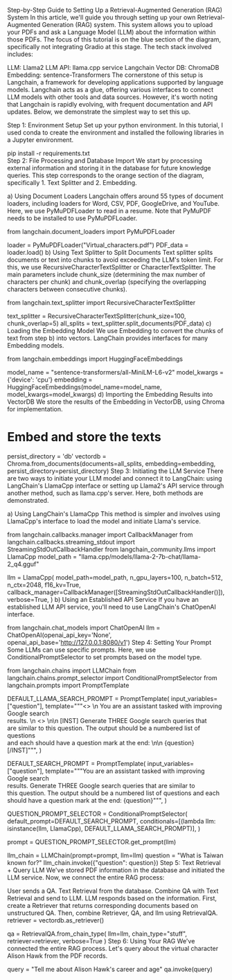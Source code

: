 Step-by-Step Guide to Setting Up a Retrieval-Augmented Generation (RAG) System
In this article, we'll guide you through setting up your own Retrieval-Augmented Generation (RAG) system. This system allows you to upload your PDFs and ask a Language Model (LLM) about the information within those PDFs. The focus of this tutorial is on the blue section of the diagram, specifically not integrating Gradio at this stage. The tech stack involved includes:

LLM: Llama2
LLM API: llama.cpp service
Langchain
Vector DB: ChromaDB
Embedding: sentence-Transformers
The cornerstone of this setup is Langchain, a framework for developing applications supported by language models. Langchain acts as a glue, offering various interfaces to connect LLM models with other tools and data sources. However, it's worth noting that Langchain is rapidly evolving, with frequent documentation and API updates. Below, we demonstrate the simplest way to set this up.

Step 1: Environment Setup
Set up your python environment. In this tutorial, I used conda to create the environment and installed the following libraries in a Jupyter environment.

 pip install -r requirements.txt  
Step 2: File Processing and Database Import
We start by processing external information and storing it in the database for future knowledge queries. This step corresponds to the orange section of the diagram, specifically 1. Text Splitter and 2. Embedding.

a) Using Document Loaders
Langchain offers around 55 types of document loaders, including loaders for Word, CSV, PDF, GoogleDrive, and YouTube. Here, we use PyMuPDFLoader to read in a resume. Note that PyMuPDF needs to be installed to use PyMuPDFLoader.

from langchain.document_loaders import PyMuPDFLoader

loader = PyMuPDFLoader("Virtual_characters.pdf")
PDF_data = loader.load()
b) Using Text Splitter to Split Documents
Text splitter splits documents or text into chunks to avoid exceeding the LLM's token limit. For this, we use RecursiveCharacterTextSplitter or CharacterTextSplitter. The main parameters include chunk_size (determining the max number of characters per chunk) and chunk_overlap (specifying the overlapping characters between consecutive chunks).

from langchain.text_splitter import RecursiveCharacterTextSplitter

text_splitter = RecursiveCharacterTextSplitter(chunk_size=100, chunk_overlap=5)
all_splits = text_splitter.split_documents(PDF_data)
c) Loading the Embedding Model
We use Embedding to convert the chunks of text from step b) into vectors. LangChain provides interfaces for many Embedding models.

from langchain.embeddings import HuggingFaceEmbeddings

model_name = "sentence-transformers/all-MiniLM-L6-v2"
model_kwargs = {'device': 'cpu'}
embedding = HuggingFaceEmbeddings(model_name=model_name, model_kwargs=model_kwargs)
d) Importing the Embedding Results into VectorDB
We store the results of the Embedding in VectorDB, using Chroma for implementation.

# Embed and store the texts
persist_directory = 'db'
vectordb = Chroma.from_documents(documents=all_splits, embedding=embedding, persist_directory=persist_directory)
Step 3: Initiating the LLM Service
There are two ways to initiate your LLM model and connect it to LangChain: using LangChain's LlamaCpp interface or setting up Llama2's API service through another method, such as llama.cpp's server. Here, both methods are demonstrated.

a) Using LangChain's LlamaCpp
This method is simpler and involves using LlamaCpp's interface to load the model and initiate Llama's service.

from langchain.callbacks.manager import CallbackManager
from langchain.callbacks.streaming_stdout import StreamingStdOutCallbackHandler
from langchain_community.llms import LlamaCpp
model_path = "llama.cpp/models/llama-2-7b-chat/llama-2_q4.gguf"

llm = LlamaCpp(
    model_path=model_path,
    n_gpu_layers=100,
    n_batch=512,
    n_ctx=2048,
    f16_kv=True,
    callback_manager=CallbackManager([StreamingStdOutCallbackHandler()]),
    verbose=True,
)
b) Using an Established API Service
If you have an established LLM API service, you'll need to use LangChain's ChatOpenAI interface.

from langchain.chat_models import ChatOpenAI
llm = ChatOpenAI(openai_api_key='None', openai_api_base='http://127.0.0.1:8080/v1')
Step 4: Setting Your Prompt
Some LLMs can use specific prompts. Here, we use ConditionalPromptSelector to set prompts based on the model type.

from langchain.chains import LLMChain
from langchain.chains.prompt_selector import ConditionalPromptSelector
from langchain.prompts import PromptTemplate

DEFAULT_LLAMA_SEARCH_PROMPT = PromptTemplate(
    input_variables=["question"],
    template="""<<SYS>> \n You are an assistant tasked with improving Google search \
results. \n <</SYS>> \n\n [INST] Generate THREE Google search queries that \
are similar to this question. The output should be a numbered list of questions \
and each should have a question mark at the end: \n\n {question} [/INST]""",
)

DEFAULT_SEARCH_PROMPT = PromptTemplate(
    input_variables=["question"],
    template="""You are an assistant tasked with improving Google search \
results. Generate THREE Google search queries that are similar to \
this question. The output should be a numbered list of questions and each \
should have a question mark at the end: {question}""",
)

QUESTION_PROMPT_SELECTOR = ConditionalPromptSelector(
    default_prompt=DEFAULT_SEARCH_PROMPT,
    conditionals=[(lambda llm: isinstance(llm, LlamaCpp), DEFAULT_LLAMA_SEARCH_PROMPT)],
)

prompt = QUESTION_PROMPT_SELECTOR.get_prompt(llm)

llm_chain = LLMChain(prompt=prompt, llm=llm)
question = "What is Taiwan known for?"
llm_chain.invoke({"question": question})
Step 5: Text Retrieval + Query LLM
We've stored PDF information in the database and initiated the LLM service. Now, we connect the entire RAG process:

User sends a QA.
Text Retrieval from the database.
Combine QA with Text Retrieval and send to LLM.
LLM responds based on the information. First, create a Retriever that returns corresponding documents based on unstructured QA. Then, combine Retriever, QA, and llm using RetrievalQA.
retriever = vectordb.as_retriever()

qa = RetrievalQA.from_chain_type(
    llm=llm, 
    chain_type="stuff", 
    retriever=retriever, 
    verbose=True
)
Step 6: Using Your RAG
We've connected the entire RAG process. Let's query about the virtual character Alison Hawk from the PDF records.

query = "Tell me about Alison Hawk's career and age"
qa.invoke(query)
